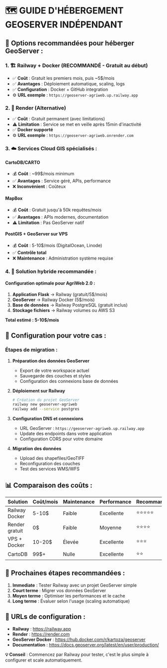 # 🗺️ GUIDE D'HÉBERGEMENT GEOSERVER INDÉPENDANT

## 🎯 Options recommandées pour héberger GeoServer :

### 1. **🏗️ Railway + Docker (RECOMMANDÉ - Gratuit au début)**
- ✅ **Coût** : Gratuit les premiers mois, puis ~5$/mois
- ✅ **Avantages** : Déploiement automatique, scaling, logs
- ✅ **Configuration** : Docker + GitHub integration
- ⚙️ **URL exemple** : `https://geoserver-agriweb.up.railway.app`

### 2. **🐳 Render (Alternative)**
- ✅ **Coût** : Gratuit permanent (avec limitations)
- ⚠️ **Limitation** : Service se met en veille après 15min d'inactivité
- ✅ **Docker supporté**
- ⚙️ **URL exemple** : `https://geoserver-agriweb.onrender.com`

### 3. **☁️ Services Cloud GIS spécialisés :**

#### **CartoDB/CARTO**
- 💰 **Coût** : ~99$/mois minimum
- ✅ **Avantages** : Service géré, APIs, performance
- ❌ **Inconvénient** : Coûteux

#### **MapBox**
- 💰 **Coût** : Gratuit jusqu'à 50k requêtes/mois
- ✅ **Avantages** : APIs modernes, documentation
- ⚠️ **Limitation** : Pas GeoServer natif

#### **PostGIS + GeoServer sur VPS**
- 💰 **Coût** : 5-10$/mois (DigitalOcean, Linode)
- ✅ **Contrôle total**
- ❌ **Maintenance** : Administration système requise

### 4. **🎯 Solution hybride recommandée :**

#### **Configuration optimale pour AgriWeb 2.0 :**
1. **Application Flask** → Railway (gratuit/5$/mois)
2. **GeoServer** → Railway Docker (5$/mois)
3. **Base de données** → Railway PostgreSQL (gratuit inclus)
4. **Stockage fichiers** → Railway volumes ou AWS S3

**Total estimé : 5-10$/mois**

## 🔧 Configuration pour votre cas :

### **Étapes de migration :**

1. **Préparation des données GeoServer**
   - Export de votre workspace actuel
   - Sauvegarde des couches et styles
   - Configuration des connexions base de données

2. **Déploiement sur Railway**
   ```bash
   # Création du projet GeoServer
   railway new geoserver-agriweb
   railway add --service postgres
   ```

3. **Configuration DNS et connexions**
   - URL GeoServer : `https://geoserver-agriweb.up.railway.app`
   - Update des endpoints dans votre application
   - Configuration CORS pour votre domaine

4. **Migration des données**
   - Upload des shapefiles/GeoTIFF
   - Reconfiguration des couches
   - Test des services WMS/WFS

## 📊 Comparaison des coûts :

| Solution | Coût/mois | Maintenance | Performance | Recommandation |
|----------|-----------|-------------|-------------|----------------|
| Railway Docker | 5-10$ | Faible | Excellente | ⭐⭐⭐⭐⭐ |
| Render gratuit | 0$ | Faible | Moyenne | ⭐⭐⭐⭐ |
| VPS + Docker | 10-20$ | Élevée | Excellente | ⭐⭐⭐ |
| CartoDB | 99$+ | Nulle | Excellente | ⭐⭐ |

## 🚀 Prochaines étapes recommandées :

1. **Immediate** : Tester Railway avec un projet GeoServer simple
2. **Court terme** : Migrer vos données GeoServer
3. **Moyen terme** : Optimiser les performances et le cache
4. **Long terme** : Évaluer selon l'usage (scaling automatique)

## 🔗 URLs de configuration :

- **Railway** : https://railway.app
- **Render** : https://render.com  
- **GeoServer Docker** : https://hub.docker.com/r/kartoza/geoserver
- **Documentation** : https://docs.geoserver.org/latest/en/user/production/

**💡 Conseil** : Commencez par Railway pour tester, c'est le plus simple à configurer et scale automatiquement.
